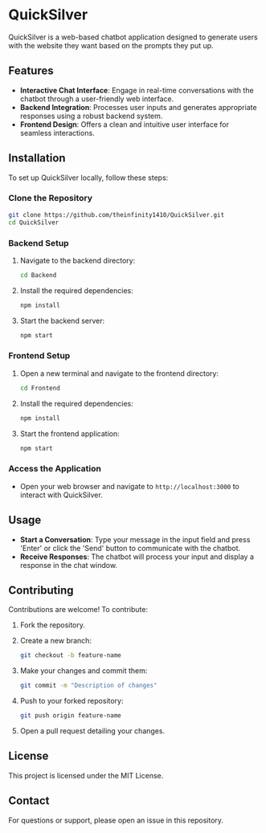 # QuickSilver

QuickSilver is a web-based chatbot application designed to generate users with the website they want based on the prompts they put up.

## Features

- **Interactive Chat Interface**: Engage in real-time conversations with the chatbot through a user-friendly web interface.
- **Backend Integration**: Processes user inputs and generates appropriate responses using a robust backend system.
- **Frontend Design**: Offers a clean and intuitive user interface for seamless interactions.

## Installation

To set up QuickSilver locally, follow these steps:

### Clone the Repository

```bash
git clone https://github.com/theinfinity1410/QuickSilver.git
cd QuickSilver
```

### Backend Setup

1. Navigate to the backend directory:

   ```bash
   cd Backend
   ```

2. Install the required dependencies:

   ```bash
   npm install
   ```

3. Start the backend server:

   ```bash
   npm start
   ```

### Frontend Setup

1. Open a new terminal and navigate to the frontend directory:

   ```bash
   cd Frontend
   ```

2. Install the required dependencies:

   ```bash
   npm install
   ```

3. Start the frontend application:

   ```bash
   npm start
   ```

### Access the Application

- Open your web browser and navigate to `http://localhost:3000` to interact with QuickSilver.

## Usage

- **Start a Conversation**: Type your message in the input field and press 'Enter' or click the 'Send' button to communicate with the chatbot.
- **Receive Responses**: The chatbot will process your input and display a response in the chat window.

## Contributing

Contributions are welcome! To contribute:

1. Fork the repository.
2. Create a new branch:

   ```bash
   git checkout -b feature-name
   ```

3. Make your changes and commit them:

   ```bash
   git commit -m "Description of changes"
   ```

4. Push to your forked repository:

   ```bash
   git push origin feature-name
   ```

5. Open a pull request detailing your changes.

## License

This project is licensed under the MIT License.

## Contact

For questions or support, please open an issue in this repository.

